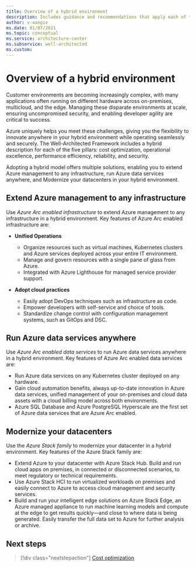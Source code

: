 ```yaml
---
title: Overview of a hybrid environment
description: Includes guidance and recommendations that apply each of the five pillars in a hybrid and multi-cloud environment.
author: v-aangie
ms.date: 01/07/2021
ms.topic: conceptual
ms.service: architecture-center
ms.subservice: well-architected
ms.custom:
---
```


# Overview of a hybrid environment

Customer environments are becoming increasingly complex, with many applications often running on different hardware across on-premises, multicloud, and the edge. Managing these disparate environments at scale, ensuring uncompromised security, and enabling developer agility are critical to success. 

Azure uniquely helps you meet these challenges, giving you the flexibility to innovate anywhere in your hybrid environment while operating seamlessly and securely. The Well-Architected Framework includes a hybrid description for each of the five pillars: cost optimization, operational excellence, performance efficiency, reliability, and security.

Adopting a hybrid model offers multiple solutions, enabling you to extend Azure management to any infrastructure, run Azure data services anywhere, and Modernize your datacenters in your hybrid environment.

## Extend Azure management to any infrastructure

Use *Azure Arc enabled infrastructure* to extend Azure management to any infrastructure in a hybrid environment. Key features of Azure Arc enabled infrastructure are:

- **Unified Operations** <!--CAF Overlap... Link off to https://review.docs.microsoft.com/en-us/azure/cloud-adoption-framework/scenarios/unified-operations/unified-operations?branch=pr-en-us-884 -->
   - Organize resources such as virtual machines, Kubernetes clusters and Azure services deployed across your entire IT environment.
   - Manage and govern resources with a single pane of glass from Azure.
   - Integrated with Azure Lighthouse for managed service provider support.

- **Adopt cloud practices**
   - Easily adopt DevOps techniques such as infrastructure as code.
   - Empower developers with self-service and choice of tools.
   - Standardize change control with configuration management systems, such as GitOps and DSC.

## Run Azure data services anywhere

Use *Azure Arc enabled data services* to run Azure data services anywhere in a hybrid environment. Key features of Azure Arc enabled data services are:

- Run Azure data services on any Kubernetes cluster deployed on any hardware.
- Gain cloud automation benefits, always up-to-date innovation in Azure data services, unified management of your on-premises and cloud data assets with a cloud billing model across both environments.
- Azure SQL Database and Azure PostgreSQL Hyperscale are the first set of Azure data services that are Azure Arc enabled.
 
## Modernize your datacenters

Use the *Azure Stack family* to modernize your datacenter in a hybrid environment. Key features of the Azure Stack family are:

- Extend Azure to your datacenter with Azure Stack Hub. Build and run cloud apps on premises, in connected or disconnected scenarios, to meet regulatory or technical requirements.
- Use Azure Stack HCI to run virtualized workloads on premises and easily connect to Azure to access cloud management and security services.
- Build and run your intelligent edge solutions on Azure Stack Edge, an Azure managed appliance to run machine learning models and compute at the edge to get results quickly—and close to where data is being generated. Easily transfer the full data set to Azure for further analysis or archive.
 
## Next steps

>[!div class="nextstepaction"]
>[Cost optimization](/azure/architecture/framework/hybrid/hybrid-cost)